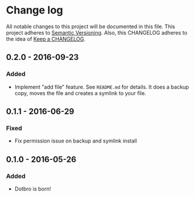 # Change log

All notable changes to this project will be documented in this file.
This project adheres to [Semantic Versioning](http://semver.org/).
Also, this CHANGELOG adheres to the idea of [Keep a CHANGELOG](http://keepachangelog.com/).

## 0.2.0 - 2016-09-23
### Added
- Implement "add file" feature. See `README.md` for details. It does a backup copy, moves the file and creates a symlink to your file.

## 0.1.1 - 2016-06-29
### Fixed
- Fix permission issue on backup and symlink install

## 0.1.0 - 2016-05-26
### Added
- Dotbro is born!

